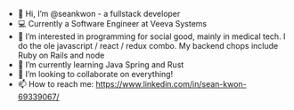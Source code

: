 - 👋 Hi, I’m @seankwon - a fullstack developer
- 💻 Currently a Software Engineer at Veeva Systems
- 👀 I’m interested in programming for social good, mainly in medical tech. I do the ole javascript / react / redux combo. My backend chops include Ruby on Rails and node
- 🌱 I’m currently learning Java Spring and Rust
- 💞️ I’m looking to collaborate on everything!
- 📫 How to reach me: https://www.linkedin.com/in/sean-kwon-69339067/

<!---
seankwon/seankwon is a ✨ special ✨ repository because its `README.md` (this file) appears on your GitHub profile.
You can click the Preview link to take a look at your changes.
--->
